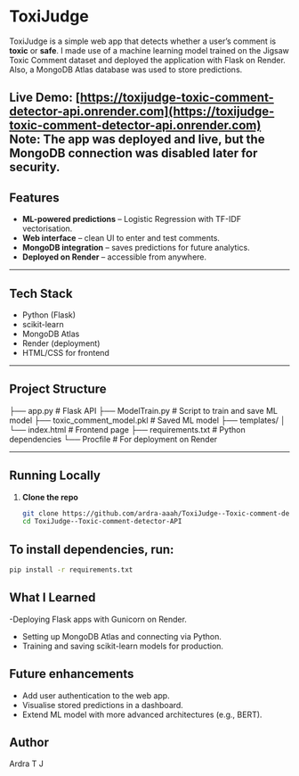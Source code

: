 # ToxiJudge
ToxiJudge is a simple web app that detects whether a user’s comment is **toxic** or **safe**. I made use of a machine learning model trained on the Jigsaw Toxic Comment dataset and deployed the application with Flask on Render. Also, a MongoDB Atlas database was used to store predictions.  

 **Live Demo**: [https://toxijudge-toxic-comment-detector-api.onrender.com](https://toxijudge-toxic-comment-detector-api.onrender.com)  
 Note: The app was deployed and live, but the MongoDB connection was disabled later for security.
---

##  Features
-  **ML-powered predictions** – Logistic Regression with TF-IDF vectorisation.  
-  **Web interface** – clean UI to enter and test comments.  
-  **MongoDB integration** – saves predictions for future analytics.  
-  **Deployed on Render** – accessible from anywhere.  

---

##  Tech Stack
- Python (Flask)  
- scikit-learn  
- MongoDB Atlas  
- Render (deployment)  
- HTML/CSS for frontend  

---

##  Project Structure
├── app.py # Flask API
├── ModelTrain.py # Script to train and save ML model
├── toxic_comment_model.pkl # Saved ML model
├── templates/
│ └── index.html # Frontend page
├── requirements.txt # Python dependencies
└── Procfile # For deployment on Render


---

##  Running Locally
1. **Clone the repo**  
   ```bash
   git clone https://github.com/ardra-aaah/ToxiJudge--Toxic-comment-detector-API.git
   cd ToxiJudge--Toxic-comment-detector-API
## To install dependencies, run: 
 ```bash
 pip install -r requirements.txt
```
## What I Learned
  -Deploying Flask apps with Gunicorn on Render. 
  - Setting up MongoDB Atlas and connecting via Python.
  - Training and saving scikit-learn models for production.
## Future enhancements

  - Add user authentication to the web app.
  - Visualise stored predictions in a dashboard.
  - Extend ML model with more advanced architectures (e.g., BERT).
## Author

  Ardra T J
  
